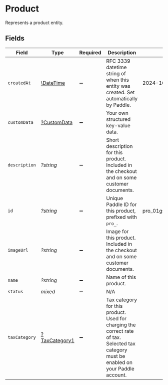 # Product

Represents a product entity.


## Fields

| Field                                                                                                                                   | Type                                                                                                                                    | Required                                                                                                                                | Description                                                                                                                             | Example                                                                                                                                 |
| --------------------------------------------------------------------------------------------------------------------------------------- | --------------------------------------------------------------------------------------------------------------------------------------- | --------------------------------------------------------------------------------------------------------------------------------------- | --------------------------------------------------------------------------------------------------------------------------------------- | --------------------------------------------------------------------------------------------------------------------------------------- |
| `createdAt`                                                                                                                             | [\DateTime](https://www.php.net/manual/en/class.datetime.php)                                                                           | :heavy_minus_sign:                                                                                                                      | RFC 3339 datetime string of when this entity was created. Set automatically by Paddle.                                                  | 2024-10-12T07:20:50.52Z                                                                                                                 |
| `customData`                                                                                                                            | [?CustomData](../../models/shared/CustomData.md)                                                                                        | :heavy_minus_sign:                                                                                                                      | Your own structured key-value data.                                                                                                     |                                                                                                                                         |
| `description`                                                                                                                           | *?string*                                                                                                                               | :heavy_minus_sign:                                                                                                                      | Short description for this product. Included in the checkout and on some customer documents.                                            |                                                                                                                                         |
| `id`                                                                                                                                    | *?string*                                                                                                                               | :heavy_minus_sign:                                                                                                                      | Unique Paddle ID for this product, prefixed with `pro_`.                                                                                | pro_01gsz97mq9pa4fkyy0wqenepkz                                                                                                          |
| `imageUrl`                                                                                                                              | *?string*                                                                                                                               | :heavy_minus_sign:                                                                                                                      | Image for this product. Included in the checkout and on some customer documents.                                                        |                                                                                                                                         |
| `name`                                                                                                                                  | *?string*                                                                                                                               | :heavy_minus_sign:                                                                                                                      | Name of this product.                                                                                                                   |                                                                                                                                         |
| `status`                                                                                                                                | *mixed*                                                                                                                                 | :heavy_minus_sign:                                                                                                                      | N/A                                                                                                                                     |                                                                                                                                         |
| `taxCategory`                                                                                                                           | [?TaxCategory1](../../models/shared/TaxCategory1.md)                                                                                    | :heavy_minus_sign:                                                                                                                      | Tax category for this product. Used for charging the correct rate of tax. Selected tax category must be enabled on your Paddle account. |                                                                                                                                         |